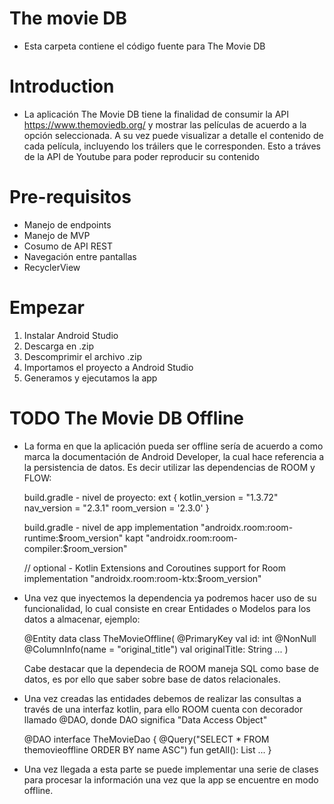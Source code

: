 # The movie DB
* Esta carpeta contiene el código fuente para The Movie DB

# Introduction

* La aplicación The Movie DB tiene la finalidad de consumir la API https://www.themoviedb.org/ y mostrar las películas de acuerdo a la opción seleccionada.
A su vez puede visualizar a detalle el contenido de cada película, incluyendo los tráilers que le corresponden. Esto a tráves de la API de Youtube para poder reproducir su contenido

# Pre-requisitos
* Manejo de endpoints
* Manejo de MVP
* Cosumo de API REST
* Navegación entre pantallas
* RecyclerView

# Empezar
1. Instalar Android Studio
2. Descarga en .zip
3. Descomprimir el archivo .zip
4. Importamos el proyecto a Android Studio
5. Generamos y ejecutamos la app

# TODO The Movie DB Offline
* La forma en que la aplicación pueda ser offline sería de acuerdo a como marca la documentación de Android Developer, la cual hace referencia a la persistencia de datos.
Es decir utilizar las dependencias de ROOM y FLOW:

   build.gradle - nivel de proyecto:
   ext {
      kotlin_version = "1.3.72"
      nav_version = "2.3.1"
      room_version = '2.3.0'
   }

   build.gradle - nivel de app
   implementation "androidx.room:room-runtime:$room_version"
   kapt "androidx.room:room-compiler:$room_version"

   // optional - Kotlin Extensions and Coroutines support for Room
   implementation "androidx.room:room-ktx:$room_version"

* Una vez que inyectemos la dependencia ya podremos hacer uso de su funcionalidad, lo cual consiste en crear Entidades o Modelos para los datos a almacenar, ejemplo:

   @Entity
   data class TheMovieOffline(
   @PrimaryKey val id: int
   @NonNull @ColumnInfo(name = "original_title") val originalTitle: String
   ...
   )

   Cabe destacar que la dependecia de ROOM maneja SQL como base de datos, es por ello que saber sobre base de datos relacionales.

* Una vez creadas las entidades debemos de realizar las consultas a través de una interfaz kotlin, para ello ROOM cuenta con decorador llamado @DAO, donde DAO significa "Data Access Object"

   @DAO
   interface TheMovieDao {
     @Query("SELECT * FROM themovieoffline ORDER BY name ASC")
   fun getAll(): List<Movie>
     ...
   }

* Una vez llegada a esta parte se puede implementar una serie de clases para procesar la información una vez que la app se encuentre en modo offline.
